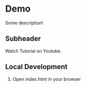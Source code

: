# Demo

Some description!

## Subheader

Watch Tutorial on Youtube.

## Local Development

1. Open index.html in your browser


